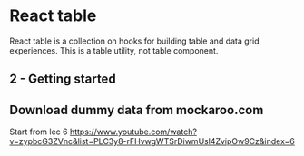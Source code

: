 # React table

React table is a collection oh hooks for building table and data grid experiences. This is a table utility, not table component.

## 2 - Getting started

## Download dummy data from mockaroo.com

Start from lec 6
<https://www.youtube.com/watch?v=zypbcG3ZVnc&list=PLC3y8-rFHvwgWTSrDiwmUsl4ZvipOw9Cz&index=6>
